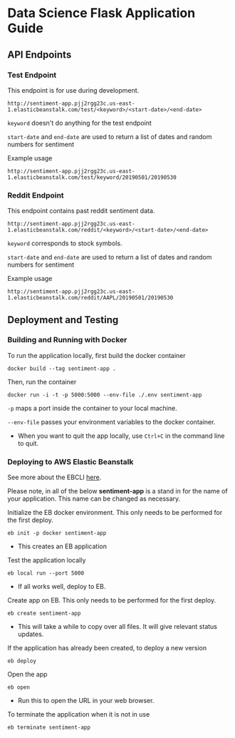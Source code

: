 # Data Science Flask Application Guide


## API Endpoints

### Test Endpoint

This endpoint is for use during development.

`http://sentiment-app.pjj2rgg23c.us-east-1.elasticbeanstalk.com/test/<keyword>/<start-date>/<end-date>`

`keyword` doesn't do anything for the test endpoint

`start-date` and `end-date` are used to return a list of dates and random numbers for sentiment

Example usage

`http://sentiment-app.pjj2rgg23c.us-east-1.elasticbeanstalk.com/test/keyword/20190501/20190530`


### Reddit Endpoint

This endpoint contains past reddit sentiment data.

`http://sentiment-app.pjj2rgg23c.us-east-1.elasticbeanstalk.com/reddit/<keyword>/<start-date>/<end-date>`

`keyword` corresponds to stock symbols.

`start-date` and `end-date` are used to return a list of dates and random numbers for sentiment

Example usage

`http://sentiment-app.pjj2rgg23c.us-east-1.elasticbeanstalk.com/reddit/AAPL/20190501/20190530`


## Deployment and Testing

### Building and Running with Docker

To run the application locally, first build the docker container

`docker build --tag sentiment-app .`

Then, run the container

`docker run -i -t -p 5000:5000 --env-file ./.env sentiment-app`

`-p` maps a port inside the container to your local machine.

`--env-file` passes your environment variables to the docker container.

- When you want to quit the app locally, use `Ctrl+C` in the command line to quit.

### Deploying to AWS Elastic Beanstalk

See more about the EBCLI [here](https://docs.aws.amazon.com/elasticbeanstalk/latest/dg/eb3-cmd-commands.html?icmpid=docs_elasticbeanstalk_console).

Please note, in all of the below **sentiment-app** is a stand in for the name of your application. This name can be changed as necessary.

Initialize the EB docker environment. This only needs to be performed for the first deploy.

`eb init -p docker sentiment-app`

- This creates an EB application

Test the application locally

`eb local run --port 5000`

- If all works well, deploy to EB.

Create app on EB. This only needs to be performed for the first deploy.

`eb create sentiment-app`

- This will take a while to copy over all files. It will give relevant status updates.

If the application has already been created, to deploy a new version

`eb deploy`

Open the app

`eb open`

- Run this to open the URL in your web browser.

To terminate the application when it is not in use

`eb terminate sentiment-app`